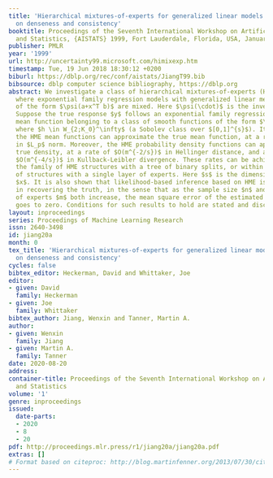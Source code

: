 ```yaml
---
title: 'Hierarchical mixtures-of-experts for generalized linear models: some results
  on denseness and consistency'
booktitle: Proceedings of the Seventh International Workshop on Artificial Intelligence
  and Statistics, {AISTATS} 1999, Fort Lauderdale, Florida, USA, January 3-6, 1999
publisher: PMLR
year: '1999'
url: http://uncertainty99.microsoft.com/himixexp.htm
timestamp: Tue, 19 Jun 2018 18:30:12 +0200
biburl: https://dblp.org/rec/conf/aistats/JiangT99.bib
bibsource: dblp computer science bibliography, https://dblp.org
abstract: We investigate a class of hierarchical mixtures-of-experts (HME) models
  where exponential family regression models with generalized linear mean functions
  of the form $\psi(a+x^T b)$ are mixed. Here $\psi(\cdot)$ is the inverse link function.
  Suppose the true response $y$ follows an exponential family regression model with
  mean function belonging to a class of smooth functions of the form $\psi(h(x))$
  where $h \in W_{2;K_0}^\infty$ (a Sobolev class over $[0,1]^{s}$). It is shown that
  the HME mean functions can approximate the true mean function, at a rate of $O(m^{-2/s})$
  in $L_p$ norm. Moreover, the HME probability density functions can approximate the
  true density, at a rate of $O(m^{-2/s})$ in Hellinger distance, and at a rate of
  $O(m^{-4/s})$ in Kullback-Leibler divergence. These rates can be achieved within
  the family of HME structures with a tree of binary splits, or within the family
  of structures with a single layer of experts. Here $s$ is the dimension of the predictor
  $x$. It is also shown that likelihood-based inference based on HME is consistent
  in recovering the truth, in the sense that as the sample size $n$ and the number
  of experts $m$ both increase, the mean square error of the estimated mean response
  goes to zero. Conditions for such results to hold are stated and discussed.
layout: inproceedings
series: Proceedings of Machine Learning Research
issn: 2640-3498
id: jiang20a
month: 0
tex_title: 'Hierarchical mixtures-of-experts for generalized linear models: some results
  on denseness and consistency'
cycles: false
bibtex_editor: Heckerman, David and Whittaker, Joe
editor:
- given: David
  family: Heckerman
- given: Joe
  family: Whittaker
bibtex_author: Jiang, Wenxin and Tanner, Martin A.
author:
- given: Wenxin
  family: Jiang
- given: Martin A.
  family: Tanner
date: 2020-08-20
address: 
container-title: Proceedings of the Seventh International Workshop on Artificial Intelligence
  and Statistics
volume: '1'
genre: inproceedings
issued:
  date-parts:
  - 2020
  - 8
  - 20
pdf: http://proceedings.mlr.press/r1/jiang20a/jiang20a.pdf
extras: []
# Format based on citeproc: http://blog.martinfenner.org/2013/07/30/citeproc-yaml-for-bibliographies/
---
```

